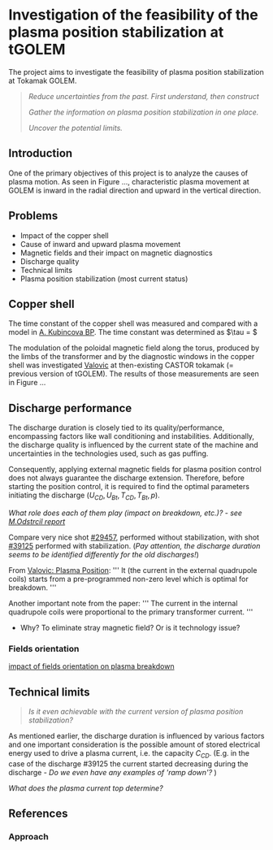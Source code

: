 # Investigation of the feasibility of the plasma position stabilization at tGOLEM
The project aims to investigate the feasibility of plasma position stabilization at Tokamak GOLEM. 

> *Reduce uncertainties from the past. First understand, then construct*
>  
> *Gather the information on plasma position stabilization in one place.*
> 
> *Uncover the potential limits.*

## Introduction
One of the primary objectives of this project is to analyze the causes of plasma motion. As seen in Figure ..., characteristic plasma movement at GOLEM is inward in the radial direction and upward in the vertical direction. 



## Problems
* Impact of the copper shell
* Cause of inward and upward plasma movement
* Magnetic fields and their impact on magnetic diagnostics 
* Discharge quality 
* Technical limits
* Plasma position stabilization (most current status)


## Copper shell
The time constant of the copper shell was measured and compared with a model in [A. Kubincova BP](https://dspace.cvut.cz/bitstream/handle/10467/97036/F4-BP-2021-Kubincova-Adela-bp_fttf_21_kubincova.pdf?sequence=-1&isAllowed=y). The time constant was determined as $\tau = $


The modulation of the poloidal magnetic field along the torus, produced by the limbs of the transformer and by the diagnostic windows in the copper shell was investigated [Valovic](http://golem.fjfi.cvut.cz/wiki/Library/CASTOR/Valovic_Magnetic_Diagnostics_CZJP_88.pdf) at then-existing CASTOR tokamak (= previous version of tGOLEM). The results of those measurements are seen in Figure ...  


## Discharge performance
The discharge duration is closely tied to its quality/performance, encompassing factors like wall conditioning and instabilities. Additionally, the discharge quality is influenced by the current state of the machine and uncertainties in the technologies used, such as gas puffing. 

Consequently, applying external magnetic fields for plasma position control does not always guarantee the discharge extension. Therefore, before starting the position control, it is required to find the optimal parameters initiating the discharge ($U_{CD}, U_{Bt}, T_{CD}, T_{Bt}, p$). 

*What role does each of them play (impact on breakdown, etc.)? - see [M.Odstrcil report](http://golem.fjfi.cvut.cz/wiki/Experiments/BreakDownStudies/Reports/ToBeCategorized/13Odstrcilove/)* 

Compare very nice shot [\#29457](http://golem.fjfi.cvut.cz/shots/29457/), performed without stabilization, with shot [\#39125](http://golem.fjfi.cvut.cz/shots/39125/) performed with stabilization. (*Pay attention, the discharge duration seems to be identified differently for the old discharges!*) 


From [Valovic: Plasma Position](http://golem.fjfi.cvut.cz/wiki/Library/CASTOR/ValovicM_Plasma_Control_Position_CZJP_89.pdf):
'''
It (the current in the external quadrupole coils) starts from a pre-programmed non-zero level which is optimal for breakdown.
'''

Another important note from the paper:
'''
The current in the internal quadrupole coils were proportional to the primary transformer current.
'''
- Why? To eliminate stray magnetic field? Or is it technology issue?

### Fields orientation 
[impact of fields orientation on plasma breakdown](http://golem.fjfi.cvut.cz/wiki/TrainingCourses/Universities/CTU.cz/PRPL/2015-2016/AdamSem/index)

## Technical limits 
>*Is it even achievable with the current version of plasma position stabilization?*

As mentioned earlier, the discharge duration is influenced by various factors and one important consideration is the possible amount of stored electrical energy used to drive a plasma current, i.e. the capacity $C_{CD}$. (E.g. in the case of the discharge \#39125 the current started decreasing during the discharge - *Do we even have any examples of 'ramp down'?* )

*What does the plasma current top determine?*



## References


<div id="refs"></div>

### Approach

